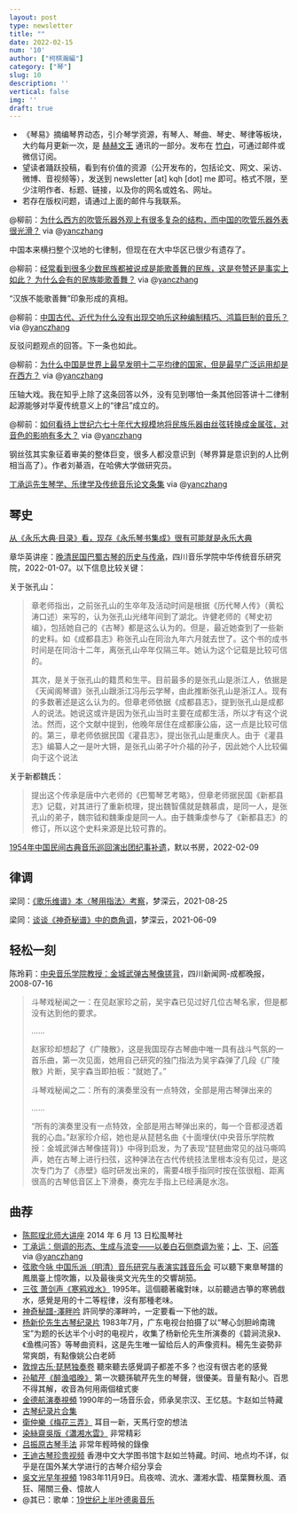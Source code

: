 ```yaml
---
layout: post
type: newsletter
title: ""
date: 2022-02-15
num: '10'
author: ["柯棋瀚編"]
category: ["琴"]
slug: 10
description: ''
vertical: false
img: ''
draft: true
---
```




- 《琴易》摘编琴界动态，引介琴学资源，有琴人、琴曲、琴史、琴律等板块，大约每月更新一次，是 [赫赫文王](https://kqh.me) 通讯的一部分。发布在 [竹白](https://kqhnewsletter.zhubai.love)，可通过邮件或微信订阅。
- 望读者踊跃投稿，看到有价值的资源（公开发布的，包括论文、网文、采访、微博、音视频等），发送到 newsletter [at] kqh [dot] me 即可。格式不限，至少注明作者、标题、链接，以及你的网名或姓名、网址。
- 若存在版权问题，请通过上面的邮件与我联系。

@柳前：[为什么西方的吹管乐器外观上有很多复杂的结构，而中国的吹管乐器外表很光滑？]( https://www.zhihu.com/question/270875508/answer/1740877827) via @[yanczhang](https://space.bilibili.com/10957609)

中国本来横扫整个汉地的七律制，但现在在大中华区已很少有遗存了。

 

@柳前：[经常看到很多少数民族都被说成是能歌善舞的民族，这是夸赞还是事实上如此？  为什么会有的民族能歌善舞？](https://www.zhihu.com/question/24568412/answer/1537849446) via @[yanczhang](https://space.bilibili.com/10957609)

“汉族不能歌善舞”印象形成的真相。

 

@柳前：[中国古代、近代为什么没有出现交响乐这种编制精巧、鸿篇巨制的音乐？](https://www.zhihu.com/question/23327752/answer/1359716199)  via @[yanczhang](https://space.bilibili.com/10957609)

反驳问题观点的回答。下一条也如此。

 

@柳前：[为什么中国是世界上最早发明十二平均律的国家，但是最早广泛运用却是在西方？](https://www.zhihu.com/question/402020777/answer/1299602267)  via @[yanczhang](https://space.bilibili.com/10957609)

压轴大戏。我在知乎上除了这条回答以外，没有见到哪怕一条其他回答讲十二律制起源能够对华夏传统意义上的“律吕”成立的。

 

@柳前：[如何看待上世纪六七十年代大规模地将民族乐器由丝弦转换成金属弦，对音色的影响有多大？](https://www.zhihu.com/question/471178885/answer/2195894918) via @[yanczhang](https://space.bilibili.com/10957609)

钢丝弦其实象征着审美的整体巨变，很多人都没意识到（琴界算是意识到的人比例相当高了）。作者刘綦涵，在哈佛大学做研究员。  

[丁承运先生琴学、乐律学及传统音乐论文条集](https://mp.weixin.qq.com/s/xrE3n2_IjzTc9ft836bIVA)  via @[yanczhang](https://space.bilibili.com/10957609)

## 琴史

[从《永乐大典·目录》看，现存《永乐琴书集成》很有可能就是永乐大典](https://new.shuge.org/meet/topic/18361/)

章华英讲座：[晚清民国巴蜀古琴的历史与传承](https://mp.weixin.qq.com/s/4n12gxr3QjATauwStj4TcA)，四川音乐学院中华传统音乐研究院，2022-01-07。以下信息比较关键：

关于张孔山：

> 章老师指出，之前张孔山的生卒年及活动时间是根据《历代琴人传》（黄松涛口述）来写的，认为张孔山光绪年间到了湖北。许健老师的《琴史初编》，包括她自己的《古琴》都是这么认为的。但是，最近她查到了一些新的史料。如《成都县志》称张孔山在同治九年六月就去世了。这个书的成书时间是在同治十二年，离张孔山卒年仅隔三年。她认为这个记载是比较可信的。
>
> 其次，是关于张孔山的籍贯和生平。目前最多的是张孔山是浙江人，依据是《天闻阁琴谱》张孔山跟浙江冯彤云学琴，由此推断张孔山是浙江人。现有的多数著述是这么认为的。但章老师依据《成都县志》，提到张孔山是成都人的说法。她说这或许是因为张孔山当时主要在成都生活，所以才有这个说法。然而，这个文献中提到，他晚年居住在成都康公庙，这一点是比较可信的。第三，章老师依据民国《灌县志》，提出张孔山是重庆人。由于《灌县志》编纂人之一是叶大锵，是张孔山弟子叶介福的孙子，因此她个人比较偏向于这个说法

关于新都魏氏：

> 提出这个传承是唐中六老师的《巴蜀琴艺考略》，但章老师据民国《新都县志》记载，对其进行了重新梳理，提出魏智儒就是魏慕虞，是同一人，是张孔山的弟子，魏宗钺和魏秉虔是同一人。由于魏秉虔参与了《新都县志》的修订，所以这个史料来源是比较可靠的。

[1954年中国民间古典音乐巡回演出团纪事补遗](https://mp.weixin.qq.com/s/qo0bAgIHx-2Z1CVcyZxZAg)，默以书房，2022-02-09

## 律调

梁同：[《歌乐维谱》本〈琴用指法〉考察](https://mp.weixin.qq.com/s/lG1Pay7jmJl0okdP0gKHtA)，梦深云，2021-08-25

梁同：[谈谈《神奇秘谱》中的商角调](https://mp.weixin.qq.com/s/79vejQoMB1U1INpROs8MoQ)，梦深云，2021-06-09

## 轻松一刻

陈玲莉：[中央音乐学院教授：金城武弹古琴像搓背](https://ent.sina.com.cn/m/c/2008-07-16/10572102776.shtml)，四川新闻网-成都晚报，2008-07-16

> 斗琴戏秘闻之一：在见赵家珍之前，吴宇森已见过好几位古琴名家，但是都没有达到他的要求。
>
> ……
>
> 赵家珍却想起了《广陵散》，这是我国现存古琴曲中唯一具有战斗气氛的一首乐曲，第一次见面，她用自己研究的独门指法为吴宇森弹了几段《广陵散》片断，吴宇森当即拍板：“就她了。”
>
> 斗琴戏秘闻之二：所有的演奏里没有一点特效，全部是用古琴弹出来的
>
> ……
>
> “所有的演奏里没有一点特效，全部是用古琴弹出来的，每一个音都浸透着我的心血。”赵家珍介绍，她也是从琵琶名曲《十面埋伏(中央音乐学院教授：金城武弹古琴像搓背)》中得到启发，为了表现“琵琶曲常见的战马嘶鸣声，她在古琴上进行扫弦，这种弹法在古代传统技法里根本没有见过，是这次专门为了《赤壁》临时研发出来的，需要4根手指同时按在弦很粗、距离很高的古琴低音区上下滑奏，奏完左手指上已经满是水泡。 
>

## 曲荐

- [陈熙珵北师大讲座](https://www.bilibili.com/video/BV1gJ411375q) 2014 年 6 月 13 日松風琴社
- [丁承运：侧调的形态、生成与流变——以姜白石侧商调为鉴](https://mp.weixin.qq.com/s?__biz=Mzg3NDQ4MDUzOQ%3D%3D&mid=2247487292&idx=1&sn=d07d158dfbbe4b97abea34a721998ede)；[上](https://mp.weixin.qq.com/s/aKOyBRQSP3EodAnkt5-Law)、[下](https://mp.weixin.qq.com/s/C3sNJ9Mn2qhLTpeYAJNk0A)、[问答](https://mp.weixin.qq.com/s/pD_Ce1dKHzAFhpU5Qqj2Kw) via @[yanczhang](https://space.bilibili.com/10957609)
- [弦歌今咏 中国乐派（明清）音乐研究与表演实践音乐会](https://www.bilibili.com/video/BV1Zu411U7RS) 可以聽下<v>東臯琴譜</v>的<v>鳳凰臺上憶吹簫</v>，以及最後吳文光先生的交響<v>胡笳</v>。
- [三弦 萧剑声《寒鸦戏水》](https://www.bilibili.com/video/BV1AL411j7Wq?p=4) 1995年。這個聽著纔對味，以前聽過古箏的寒鴉戲水，感覺是用的十二等程律，沒有那種老味。
- [神奇秘譜-澤畔吟](https://www.bilibili.com/video/BV1hQ4y1i7BZ) 許同學的澤畔吟，一定要看一下他的跋。
- [杨新伦先生古琴纪录片](https://www.bilibili.com/video/BV1qE411B7ru) 1983年7月，广东电视台拍摄了以“琴心剑胆岭南瑰宝”为题的长达半个小时的电视片，收集了杨新伦先生所演奏的《碧涧流泉》、《渔樵问答》等琴曲资料，这是先生唯一留给后人的声像资料。楊先生姿勢非常爽朗，有點像姚公白老師
- [敦煌古乐·琵琶独奏卷](https://www.bilibili.com/video/BV1k44y1v74Q) 聽來聽去感覺調子都差不多？也沒有很古老的感覺
- [孙毓芹《醉渔唱晚》](https://www.bilibili.com/video/BV1iD4y1U78U) 第一次聽孫毓芹先生的琴聲，很優美。音量有點小。百思不得其解，收音為何用兩個槍式麥
- [金德航演奏視頻](https://www.bilibili.com/video/BV1R44y1475X) 1990年的一场音乐会，师承吴宗汉、王忆慈。卞赵如兰特藏
- [古琴纪录片合集](https://www.bilibili.com/video/BV1q441177aT)
- [衛仲樂《梅花三弄》](https://www.bilibili.com/video/BV1cT4y1L7jd) 耳目一新，天馬行空的想法
- [染絲齋吳版《瀟湘水雲》](https://www.bilibili.com/video/BV1QT4y1L7sp) 非常精彩
- [吕振原古琴手法](https://www.bilibili.com/video/BV1Cg411c7jM) 非常年輕時候的錄像
- [王迪古琴珍贵视频](https://www.bilibili.com/video/BV1t64y1a7ES) 香港中文大学图书馆卞赵如兰特藏。时间、地点均不详，似乎是在国外某大学进行的古琴介绍分享会
- [吳文光早年視頻](https://www.bilibili.com/video/BV1eL4y1871Y) 1983年11月9日。烏夜啼、流水、瀟湘水雲、梧葉舞秋風、酒狂、陽關三叠、憶故人
- @其已：歌单：[19世纪上半叶德奥音乐](https://y.music.163.com/m/playlist?id=7231907410)
